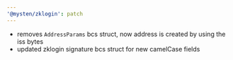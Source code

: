 ```yaml
---
'@mysten/zklogin': patch
---
```


- removes `AddressParams` bcs struct, now address is created by using the iss bytes
- updated zklogin signature bcs struct for new camelCase fields
